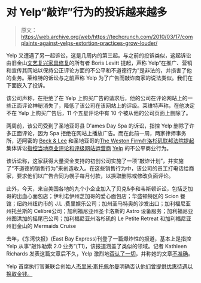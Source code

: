 # 对 Yelp“敲诈”行为的投诉越来越多

> 原文：<https://web.archive.org/web/https://techcrunch.com/2010/03/17/complaints-against-yelps-extortion-practices-grow-louder/>

Yelp 又遭遇了另一起诉讼，这是几周内的第三起。与之前的投诉类似，这起诉讼由旧金山[文艺复兴家具修复](https://web.archive.org/web/20230226124718/http://renarest.com/default.aspx)的所有者 Boris Levitt 提起，声称 Yelp“在推广、营销和宣传其网站以保持公正评论方面的不公平和不道德行为”是非法的，并损害了他的业务。莱维特的诉讼与之前声称 Yelp 为了广告而敲诈商家的说法类似。我们在下面嵌入了投诉。

该公司声称，在拒绝了在 Yelp 上购买广告的请求后，他的公司在评论网站上的一些正面评论神秘消失了，降低了该公司在该网站上的评级。莱维特声称，在他决定不在 Yelp 上购买广告后，11 个五星评论中有 10 个被从他的公司页面上删除了。

两周前，该公司受到了圣地亚哥县 D'ames Day Spa 的诉讼，指控 Yelp 删除了许多正面评论，因为 Spa 拒绝在网站上播放广告。而在此前一周，两家律师事务所，迈阿密的 [Beck & Lee](https://web.archive.org/web/20230226124718/http://beckandlee.com/) 和圣地亚哥的[The Weston Firm](https://web.archive.org/web/20230226124718/http://www.thewestonfirm.com/)[在洛杉矶联邦法院提起](https://web.archive.org/web/20230226124718/https://techcrunch.com/2010/02/24/yelp-class-action-lawsuit/)集体诉讼[指控当地商业评论和评级网站运营商](https://web.archive.org/web/20230226124718/http://yelpclassaction.wordpress.com/) [Yelp](https://web.archive.org/web/20230226124718/http://yelp.com/) 的不公平商业行为。

该诉讼称，这家获得大量资金支持的初创公司实施了一项“敲诈计划”，并实施了“不道德的销售行为”来创造收入。在这些销售行为中，该公司的员工打电话给商家，要求他们以广告合同为幌子每月付款，以换取删除或修改负面评论。

此外，今天，来自美国各地的九个小企业加入了贝克&李和韦斯顿诉讼，包括芝加哥的出血心面包店；伊利诺伊州芝加哥的爱心面包店；华盛顿特区的 Scion 餐馆；纽约州纽约市的 J.L .费里娱乐公司；加州圣马特奥的沙发出口；加利福尼亚州托兰斯的 Celibré公司；加利福尼亚州圣卡洛斯的 Astro 设备服务；加利福尼亚州图洪加的摇尾巴公司；加利福尼亚州洛杉矶的 Le Petite Retreat 和加利福尼亚州旧金山的 Mermaids Cruise

去年，《东湾快报》(East Bay Express)刊登了一篇爆炸性的报道，基本上是指控 Yelp 从事“敲诈勒索 2.0 业务”(T1)，该报道涵盖了类似的领域。记者 Kathleen Richards 发表这篇文章后不久，Yelp 激烈地[否认了一切](https://web.archive.org/web/20230226124718/http://officialblog.yelp.com/2009/02/kathleen-richards-east-bay-express.html)，并称她的文章[不准确](https://web.archive.org/web/20230226124718/http://officialblog.yelp.com/2009/02/east-bay-express-story-starts-to-unravel.html)。

Yelp 首席执行官兼联合创始人[杰里米·斯托佩尔曼](https://web.archive.org/web/20230226124718/http://www.crunchbase.com/person/jeremy-stoppelman)明确否认[他们曾提供优惠待遇以换取金钱。](https://web.archive.org/web/20230226124718/http://officialblog.yelp.com/2010/02/lady-justice-needs-a-lawsuit-filter.html)